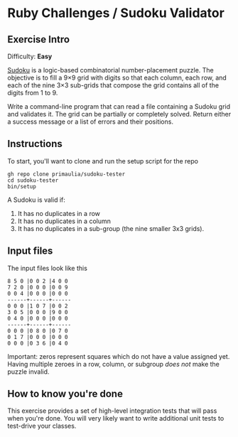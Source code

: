 # Ruby Challenges / Sudoku Validator

## Exercise Intro

Difficulty: **Easy**

[Sudoku](http://en.wikipedia.org/wiki/Sudoku) is a logic-based combinatorial number-placement puzzle. The objective is to fill a 9×9 grid with digits so that each column, each row, and each of the nine 3×3 sub-grids that compose the grid contains all of the digits from 1 to 9.

Write a command-line program that can read a file containing a Sudoku grid and validates it. The grid can be partially or completely solved. Return either a  success message or a list of errors and their positions.

## Instructions

To start, you'll want to clone and run the setup script for the repo

    gh repo clone primaulia/sudoku-tester
    cd sudoku-tester
    bin/setup

A Sudoku is valid if:

1. It has no duplicates in a row
2. It has no duplicates in a column
3. It has no duplicates in a sub-group (the nine smaller 3x3 grids).

## Input files
The input files look like this

```
8 5 0 |0 0 2 |4 0 0
7 2 0 |0 0 0 |0 0 9
0 0 4 |0 0 0 |0 0 0
------+------+------
0 0 0 |1 0 7 |0 0 2
3 0 5 |0 0 0 |9 0 0
0 4 0 |0 0 0 |0 0 0
------+------+------
0 0 0 |0 8 0 |0 7 0
0 1 7 |0 0 0 |0 0 0
0 0 0 |0 3 6 |0 4 0
```

Important: zeros represent squares which do not have a value assigned yet. Having multiple zeroes in a row, column, or subgroup _does not_ make the puzzle invalid.

## How to know you're done

This exercise provides a set of high-level integration tests that will pass when you're done. You will very likely want to write additional unit tests to test-drive your classes.
